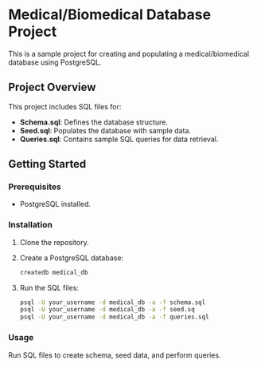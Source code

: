 # Medical/Biomedical Database Project

This is a sample project for creating and populating a medical/biomedical database using PostgreSQL.

## Project Overview

This project includes SQL files for:

- **Schema.sql**: Defines the database structure.
- **Seed.sql**: Populates the database with sample data.
- **Queries.sql**: Contains sample SQL queries for data retrieval.

## Getting Started

### Prerequisites

- PostgreSQL installed.

### Installation

1. Clone the repository.

2. Create a PostgreSQL database:

   ```bash
   createdb medical_db

3. Run the SQL files:

   ```bash
   psql -U your_username -d medical_db -a -f schema.sql
   psql -U your_username -d medical_db -a -f seed.sq
   psql -U your_username -d medical_db -a -f queries.sql

### Usage

Run SQL files to create schema, seed data, and perform queries.
